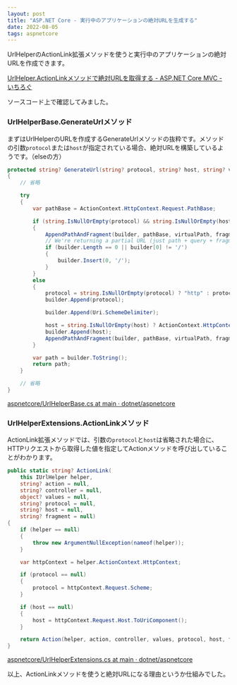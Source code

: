 ```yaml
---
layout: post
title: "ASP.NET Core - 実行中のアプリケーションの絶対URLを生成する"
date: 2022-08-05
tags: aspnetcore
---
```


UrlHelperのActionLink拡張メソッドを使うと実行中のアプリケーションの絶対URLを作成できます。

[UrlHelper.ActionLinkメソッドで絶対URLを取得する - ASP.NET Core MVC - いちろぐ](https://ichiroku11.hatenablog.jp/entry/2020/07/23/202404)

ソースコード上で確認してみました。

### UrlHelperBase.GenerateUrlメソッド

まずはUrlHelperのURLを作成するGenerateUrlメソッドの抜粋です。メソッドの引数`protocol`または`host`が指定されている場合、絶対URLを構築しているようです。（elseの方）

```csharp
protected string? GenerateUrl(string? protocol, string? host, string? virtualPath, string? fragment)
{
	// 省略

	try
	{
		var pathBase = ActionContext.HttpContext.Request.PathBase;

		if (string.IsNullOrEmpty(protocol) && string.IsNullOrEmpty(host))
		{
			AppendPathAndFragment(builder, pathBase, virtualPath, fragment);
			// We're returning a partial URL (just path + query + fragment), but we still want it to be rooted.
			if (builder.Length == 0 || builder[0] != '/')
			{
				builder.Insert(0, '/');
			}
		}
		else
		{
			protocol = string.IsNullOrEmpty(protocol) ? "http" : protocol;
			builder.Append(protocol);

			builder.Append(Uri.SchemeDelimiter);

			host = string.IsNullOrEmpty(host) ? ActionContext.HttpContext.Request.Host.Value : host;
			builder.Append(host);
			AppendPathAndFragment(builder, pathBase, virtualPath, fragment);
		}

		var path = builder.ToString();
		return path;
	}

	// 省略
}
```

[aspnetcore/UrlHelperBase.cs at main · dotnet/aspnetcore](https://github.com/dotnet/aspnetcore/blob/main/src/Mvc/Mvc.Core/src/Routing/UrlHelperBase.cs#L116-L165)

### UrlHelperExtensions.ActionLinkメソッド

ActionLink拡張メソッドでは、引数の`protocol`と`host`は省略された場合に、HTTPリクエストから取得した値を指定してActionメソッドを呼び出していることがわかります。

```csharp
public static string? ActionLink(
	this IUrlHelper helper,
	string? action = null,
	string? controller = null,
	object? values = null,
	string? protocol = null,
	string? host = null,
	string? fragment = null)
{
	if (helper == null)
	{
		throw new ArgumentNullException(nameof(helper));
	}

	var httpContext = helper.ActionContext.HttpContext;

	if (protocol == null)
	{
		protocol = httpContext.Request.Scheme;
	}

	if (host == null)
	{
		host = httpContext.Request.Host.ToUriComponent();
	}

	return Action(helper, action, controller, values, protocol, host, fragment);
}
```

[aspnetcore/UrlHelperExtensions.cs at main · dotnet/aspnetcore](https://github.com/dotnet/aspnetcore/blob/main/src/Mvc/Mvc.Core/src/UrlHelperExtensions.cs#L559-L586)

以上、ActionLinkメソッドを使うと絶対URLになる理由というか仕組みでした。